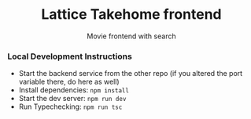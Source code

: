 <h1 align="center">Lattice Takehome frontend</h1>
<p align="center">Movie frontend with search</p>

<h3>Local Development Instructions</h3>

- Start the backend service from the other repo (if you altered the port variable there, do here as well)
- Install dependencies: `npm install`
- Start the dev server: `npm run dev`
- Run Typechecking: `npm run tsc`
